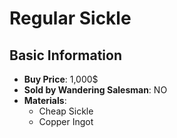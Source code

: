# Regular Sickle

## Basic Information

- **Buy Price**: 1,000$
- **Sold by Wandering Salesman**: NO
- **Materials**:
  - Cheap Sickle
  - Copper Ingot